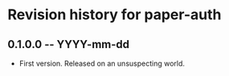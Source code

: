# Revision history for paper-auth

## 0.1.0.0 -- YYYY-mm-dd

* First version. Released on an unsuspecting world.
